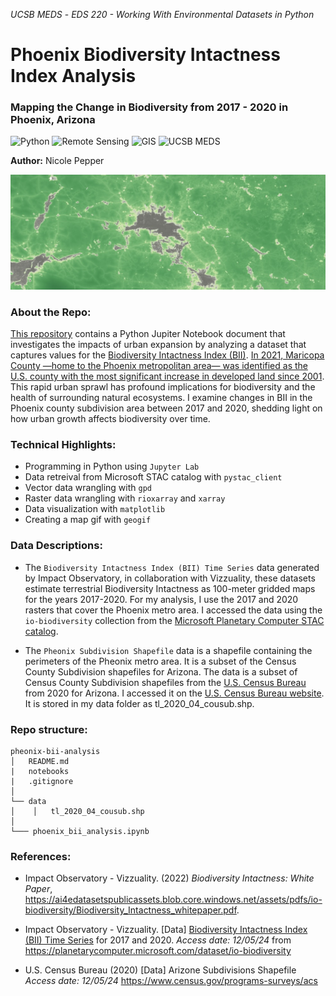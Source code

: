 *UCSB MEDS* - *EDS 220 - Working With Environmental Datasets in Python*

# Phoenix Biodiversity Intactness Index Analysis
### Mapping the Change in Biodiversity from 2017 - 2020 in Phoenix, Arizona
![Python](https://img.shields.io/badge/Python-cornflowerblue?style=for-the-badge&logo=R) ![Remote Sensing](https://img.shields.io/badge/Remote_Sensing-green?style=for-the-badge) ![GIS](https://img.shields.io/badge/GIS-purple?style=for-the-badge)  ![UCSB MEDS](https://img.shields.io/badge/UCSB%20MEDS-blue?style=for-the-badge) 

**Author:** Nicole Pepper

<div style="text-align: left;">
  <img src="bii.jpg" alt="Image" width="900">

### About the Repo:
[This repository](https://github.com/nicolelpepper/pheonix-bii-analysis) contains a Python Jupiter Notebook document that investigates the impacts of urban expansion by analyzing a dataset that captures values for the [Biodiversity Intactness Index (BII)](https://ai4edatasetspublicassets.blob.core.windows.net/assets/pdfs/io-biodiversity/Biodiversity_Intactness_whitepaper.pdf). [In 2021, Maricopa County —home to the Phoenix metropolitan area— was identified as the U.S. county with the most significant increase in developed land since 2001](https://www.washingtonpost.com/nation/interactive/2021/land-development-urban-growth-maps/). This rapid urban sprawl has profound implications for biodiversity and the health of surrounding natural ecosystems. I examine changes in BII in the Phoenix county subdivision area between 2017 and 2020, shedding light on how urban growth affects biodiversity over time.

### Technical Highlights:
- Programming in Python using `Jupyter Lab`
- Data retreival from Microsoft STAC catalog with `pystac_client`
- Vector data wrangling with `gpd`
- Raster data wrangling with `rioxarray` and `xarray`
- Data visualization with `matplotlib`
- Creating a map gif with `geogif`

### Data Descriptions:

- The `Biodiversity Intactness Index (BII) Time Series` data generated by Impact Observatory, in collaboration with Vizzuality, these datasets estimate terrestrial Biodiversity Intactness as 100-meter gridded maps for the years 2017-2020. For my analysis, I use the 2017 and 2020 rasters that cover the Phoenix metro area. I accessed the data using the `io-biodiversity` collection from the [Microsoft Planetary Computer STAC catalog](https://planetarycomputer.microsoft.com/dataset/io-biodiversity).

- The `Pheonix Subdivision Shapefile` data is a shapefile containing the perimeters of the Pheonix metro area. It is a subset of the Census County Subdivision shapefiles for Arizona. The data is a subset of Census County Subdivision shapefiles from the [U.S. Census Bureau](https://www.census.gov/programs-surveys/acs) from 2020 for Arizona. I accessed it on the [U.S. Census Bureau website](https://www.census.gov/cgi-bin/geo/shapefiles/index.php?year=2020&layergroup=County+Subdivisions). It is stored in my data folder as tl_2020_04_cousub.shp.

### Repo structure:

```
pheonix-bii-analysis
│   README.md
|   notebooks
|   .gitignore
│
└── data 
│    │   tl_2020_04_cousub.shp
│
└─── phoenix_bii_analysis.ipynb

```

### References:
  
- Impact Observatory - Vizzuality. (2022) *Biodiversity Intactness: White Paper*, https://ai4edatasetspublicassets.blob.core.windows.net/assets/pdfs/io-biodiversity/Biodiversity_Intactness_whitepaper.pdf.

- Impact Observatory - Vizzuality. [Data] [Biodiversity Intactness Index (BII) Time Series](https://planetarycomputer.microsoft.com/dataset/io-biodiversity) for 2017 and 2020. *Access date: 12/05/24* from https://planetarycomputer.microsoft.com/dataset/io-biodiversity

- U.S. Census Bureau (2020) [Data] Arizone Subdivisions Shapefile  *Access date: 12/05/24* https://www.census.gov/programs-surveys/acs
